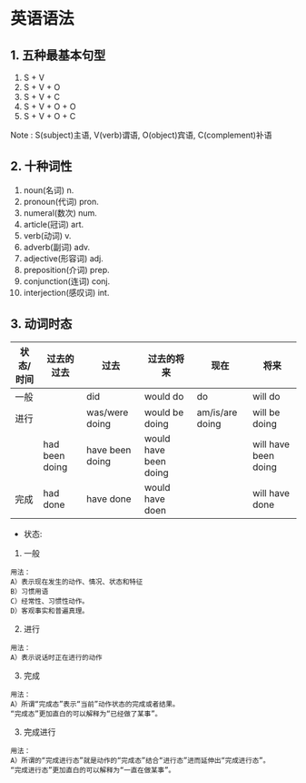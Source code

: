 # 英语语法



## 1. 五种最基本句型
1. S + V
2. S + V + O
3. S + V + C
4. S + V + O + O
5. S + V + O + C 

Note : S(subject)主语, V(verb)谓语, O(object)宾语, C(complement)补语

## 2. 十种词性
1. noun(名词) n.
2. pronoun(代词) pron.
3. numeral(数次) num.
4. article(冠词) art.
5. verb(动词) v.
6. adverb(副词) adv.
7. adjective(形容词) adj.
8. preposition(介词) prep.
9. conjunction(连词) conj.
10. interjection(感叹词) int.

## 3. 动词时态
|  状态/时间      | 过去的过去   | 过去          | 过去的将来   | 现在     | 将来  |
|  ----           | ----   | ---------  |  ---------   |  --------  |  ----    |
| 一般             |        | did        | would do     | do         | will do  |
| 进行             |        | was/were doing| would be doing| am/is/are doing | will be doing
|       | had been doing | have been doing | would have been doing |  | will have been doing | 
| 完成  | had done| have done| would have doen |  | will have done |

- 状态:

1.  一般
```
用法：
A）表示现在发生的动作、情况、状态和特征
B）习惯用语
C）经常性、习惯性动作。
D）客观事实和普遍真理。
```
2.  进行
```
用法：
A）表示说话时正在进行的动作
```

3. 完成
```
用法：
A）所谓“完成态”表示“当前”动作状态的完成或者结果。
“完成态”更加直白的可以解释为“已经做了某事”。
```


3. 完成进行
```
用法：
A）所谓的“完成进行态”就是动作的“完成态”结合“进行态”进而延伸出“完成进行态”。
“完成进行态”更加直白的可以解释为“一直在做某事”。
```